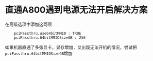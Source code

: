 # 直通A800遇到电源无法开启解决方案

在高级选项中添加这两项

        pciPassthru.use64bitMMIO : TRUE
        pciPassthru.64bitMMIOSizeGB : 256

如果机器直通了多张显卡，显存增加，又出现无法开机的情况，尝试把`pciPassthru.64bitMMIOSizeGB`增加
